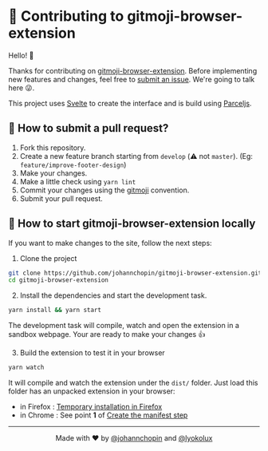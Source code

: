 # 🦄 Contributing to gitmoji-browser-extension

Hello! 👋

Thanks for contributing on [gitmoji-browser-extension](https://github.com/johannchopin/gitmoji-browser-extension). Before implementing new features and changes, feel free to [submit an issue](https://github.com/johannchopin/gitmoji-browser-extension/issues/new/choose). We're going to talk here :stuck_out_tongue_winking_eye:.

This project uses [Svelte](https://svelte.dev/) to create the interface and is build using [Parceljs](https://parceljs.org/).

## 🌱 How to submit a pull request?

1. Fork this repository.
2. Create a new feature branch starting from `develop` (⚠️ not `master`). (Eg: `feature/improve-footer-design`)
3. Make your changes.
4. Make a little check using `yarn lint`
5. Commit your changes using the [gitmoji](https://gitmoji.carloscuesta.me/) convention.
6. Submit your pull request.

## 🔨 How to start gitmoji-browser-extension locally

If you want to make changes to the site, follow the next steps:

1. Clone the project

```sh
git clone https://github.com/johannchopin/gitmoji-browser-extension.git
cd gitmoji-browser-extension
```

2. Install the dependencies and start the development task.

```sh
yarn install && yarn start
```

The development task will compile, watch and open the extension in a sandbox webpage. Your are ready to make your changes 👍

3. Build the extension to test it in your browser

```sh
yarn watch
```

It will compile and watch the extension under the `dist/` folder. Just load this folder has an unpacked extension in your browser:

- in Firefox : [Temporary installation in Firefox](https://extensionworkshop.com/documentation/develop/temporary-installation-in-firefox/)
- in Chrome : See point **1** of [Create the manifest step](https://developer.chrome.com/extensions/getstarted#manifest)

---

<p align="center">
  Made with ❤ by <a href="https://github.com/johannchopin">@johannchopin</a> and <a href="https://github.com/Lyokolux">@lyokolux</a>
</p>
